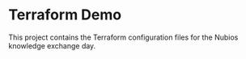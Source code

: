 # Terraform Demo

This project contains the Terraform configuration files for the Nubios knowledge exchange day.
